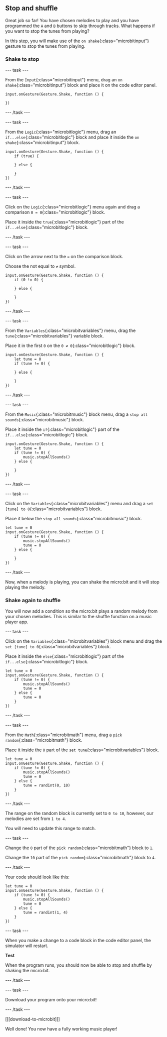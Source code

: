## Stop and shuffle

Great job so far! You have chosen melodies to play and you have programmed the `A` and `B` buttons to skip through tracks. What happens if you want to stop the tunes from playing?

In this step, you will make use of the `on shake`{:class="microbitinput"} gesture to stop the tunes from playing.

### Shake to stop

--- task ---

From the `Input`{:class="microbitinput"} menu, drag an `on shake`{:class="microbitinput"} block and place it on the code editor panel.

```microbit
input.onGesture(Gesture.Shake, function () {

})
```

--- /task ---

--- task ---

From the `Logic`{:class="microbitlogic"} menu, drag an `if...else`{:class="microbitlogic"} block and place it inside the `on shake`{:class="microbitinput"} block.

```microbit
input.onGesture(Gesture.Shake, function () {
    if (true) {

    } else {

    }
})
```

--- /task ---

--- task ---

Click on the `Logic`{:class="microbitlogic"} menu again and drag a comparison `0 = 0`{:class="microbitlogic"} block.

Place it inside the `true`{:class="microbitlogic"} part of the `if...else`{:class="microbitlogic"} block.

--- /task ---

--- task ---

Click on the arrow next to the `=` on the comparison block.

Choose the not equal to `≠` symbol.

```microbit
input.onGesture(Gesture.Shake, function () {
    if (0 != 0) {

    } else {

    }
})
```

--- /task ---

--- task ---

From the `Variables`{:class="microbitvariables"} menu, drag the `tune`{:class="microbitvariables"} variable block.

Place it in the first `0` on the `0 ≠ 0`{:class="microbitlogic"} block.

```microbit
input.onGesture(Gesture.Shake, function () {
    let tune = 0
    if (tune != 0) {

    } else {

    }
})
```

--- /task ---

--- task ---

From the `Music`{:class="microbitmusic"} block menu, drag a `stop all sounds`{:class="microbitmusic"} block.

Place it inside the `if`{:class="microbitlogic"} part of the `if...else`{:class="microbitlogic"} block.

```microbit
input.onGesture(Gesture.Shake, function () {
    let tune = 0
    if (tune != 0) {
        music.stopAllSounds()
    } else {

    }
})
```

--- /task ---

--- task ---

Click on the `Variables`{:class="microbitvariables"} menu and drag a `set [tune] to 0`{:class="microbitvariables"} block.

Place it below the `stop all sounds`{:class="microbitmusic"} block.

```microbit
let tune = 0
input.onGesture(Gesture.Shake, function () {
    if (tune != 0) {
        music.stopAllSounds()
        tune = 0
    } else {

    }
})
```

--- /task ---

Now, when a melody is playing, you can shake the micro:bit and it will stop playing the melody.

### Shake again to shuffle

You will now add a condition so the micro:bit plays a random melody from your chosen melodies. This is similar to the shuffle function on a music player app.

--- task ---

Click on the `Variables`{:class="microbitvariables"} block menu and drag the `set [tune] to 0`{:class="microbitvariables"} block.

Place it inside the `else`{:class="microbitlogic"} part of the `if...else`{:class="microbitlogic"} block.

```microbit
let tune = 0
input.onGesture(Gesture.Shake, function () {
    if (tune != 0) {
        music.stopAllSounds()
        tune = 0
    } else {
        tune = 0
    }
})
```

--- /task ---

--- task ---

From the `Math`{:class="microbitmath"} menu, drag a `pick random`{:class="microbitmath"} block.

Place it inside the `0` part of the `set tune`{:class="microbitvariables"} block.

```microbit
let tune = 0
input.onGesture(Gesture.Shake, function () {
    if (tune != 0) {
        music.stopAllSounds()
        tune = 0
    } else {
        tune = randint(0, 10)
    }
})
```

--- /task ---

The range on the random block is currently set to `0 to 10`, however, our melodies are set from `1 to 4`.

You will need to update this range to match.

--- task ---

Change the `0` part of the `pick random`{:class="microbitmath"} block to `1`.

Change the `10` part of the `pick random`{:class="microbitmath"} block to `4`.

--- /task ---

Your code should look like this:

```microbit
let tune = 0
input.onGesture(Gesture.Shake, function () {
    if (tune != 0) {
        music.stopAllSounds()
        tune = 0
    } else {
        tune = randint(1, 4)
    }
})
```

--- task ---

When you make a change to a code block in the code editor panel, the simulator will restart.

**Test**

When the program runs, you should now be able to stop and shuffle by shaking the micro:bit.

--- /task ---

--- task ---

Download your program onto your micro:bit!

--- /task ---

[[[download-to-microbit]]]

Well done! You now have a fully working music player!

